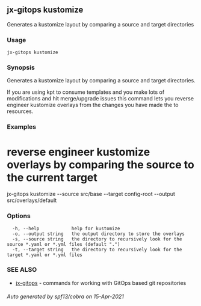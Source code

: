 ## jx-gitops kustomize

Generates a kustomize layout by comparing a source and target directories

### Usage

```
jx-gitops kustomize
```

### Synopsis

Generates a kustomize layout by comparing a source and target directories.
  
If you are using kpt to consume templates and you make lots of modifications and hit merge/upgrade issues this command lets you reverse engineer kustomize overlays from the changes you have made the to resources.

### Examples

  # reverse engineer kustomize overlays by comparing the source to the current target
  jx-gitops kustomize --source src/base --target config-root --output src/overlays/default

### Options

```
  -h, --help            help for kustomize
  -o, --output string   the output directory to store the overlays
  -s, --source string   the directory to recursively look for the source *.yaml or *.yml files (default ".")
  -t, --target string   the directory to recursively look for the target *.yaml or *.yml files
```

### SEE ALSO

* [jx-gitops](jx-gitops.md)	 - commands for working with GitOps based git repositories

###### Auto generated by spf13/cobra on 15-Apr-2021
